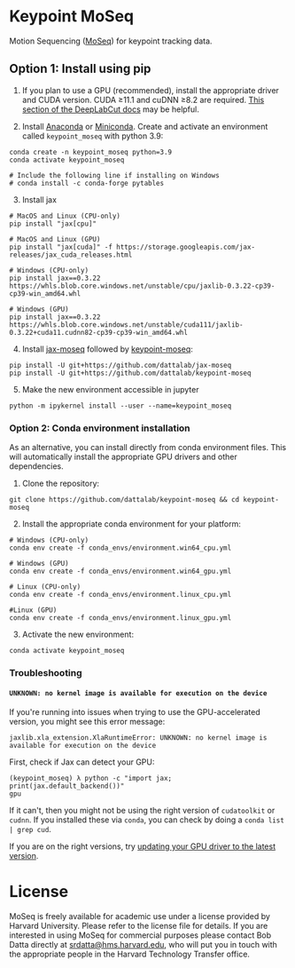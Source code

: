 # Keypoint MoSeq

Motion Sequencing ([MoSeq](https://www.cell.com/neuron/fulltext/S0896-6273(15)01037-5?_returnURL=https%3A%2F%2Flinkinghub.elsevier.com%2Fretrieve%2Fpii%2FS0896627315010375%3Fshowall%3Dtrue)) for keypoint tracking data. 

## Option 1: Install using pip

1. If you plan to use a GPU (recommended), install the appropriate driver and CUDA version. CUDA ≥11.1 and cuDNN ≥8.2 are required. [This section of the DeepLabCut docs](https://deeplabcut.github.io/DeepLabCut/docs/installation.html#gpu-support) may be helpful.


2. Install [Anaconda](https://docs.anaconda.com/anaconda/install/index.html) or [Miniconda](https://docs.conda.io/en/latest/miniconda.html). Create and activate an environment called `keypoint_moseq` with python 3.9:
```
conda create -n keypoint_moseq python=3.9
conda activate keypoint_moseq

# Include the following line if installing on Windows
# conda install -c conda-forge pytables
```

3. Install jax
```
# MacOS and Linux (CPU-only)
pip install "jax[cpu]"

# MacOS and Linux (GPU)
pip install "jax[cuda]" -f https://storage.googleapis.com/jax-releases/jax_cuda_releases.html

# Windows (CPU-only)
pip install jax==0.3.22 https://whls.blob.core.windows.net/unstable/cpu/jaxlib-0.3.22-cp39-cp39-win_amd64.whl

# Windows (GPU)
pip install jax==0.3.22 https://whls.blob.core.windows.net/unstable/cuda111/jaxlib-0.3.22+cuda11.cudnn82-cp39-cp39-win_amd64.whl
```

4. Install [jax-moseq](https://github.com/dattalab/jax-moseq) followed by [keypoint-moseq](https://github.com/dattalab/keypoint-moseq):
```
pip install -U git+https://github.com/dattalab/jax-moseq
pip install -U git+https://github.com/dattalab/keypoint-moseq
```

5. Make the new environment accessible in jupyter 
```
python -m ipykernel install --user --name=keypoint_moseq
```

### Option 2: Conda environment installation
As an alternative, you can install directly from conda environment files. This will automatically install the appropriate GPU drivers and other dependencies.

1. Clone the repository:
```
git clone https://github.com/dattalab/keypoint-moseq && cd keypoint-moseq
```

2. Install the appropriate conda environment for your platform:

```
# Windows (CPU-only)
conda env create -f conda_envs/environment.win64_cpu.yml

# Windows (GPU)
conda env create -f conda_envs/environment.win64_gpu.yml

# Linux (CPU-only)
conda env create -f conda_envs/environment.linux_cpu.yml

#Linux (GPU)
conda env create -f conda_envs/environment.linux_gpu.yml
```

3. Activate the new environment:
```
conda activate keypoint_moseq
```

### Troubleshooting
#### `UNKNOWN: no kernel image is available for execution on the device`
If you're running into issues when trying to use the GPU-accelerated version, you might see this error message:
```
jaxlib.xla_extension.XlaRuntimeError: UNKNOWN: no kernel image is available for execution on the device
```
First, check if Jax can detect your GPU:
```
(keypoint_moseq) λ python -c "import jax; print(jax.default_backend())"
gpu
```
If it can't, then you might not be using the right version of `cudatoolkit` or `cudnn`. If you installed these via `conda`, you can check by doing a `conda list | grep cud`.

If you are on the right versions, try [updating your GPU driver to the latest version](https://nvidia.com/drivers).

# License
MoSeq is freely available for academic use under a license provided by Harvard University. Please refer to the license file for details. If you are interested in using MoSeq for commercial purposes please contact Bob Datta directly at srdatta@hms.harvard.edu, who will put you in touch with the appropriate people in the Harvard Technology Transfer office.

